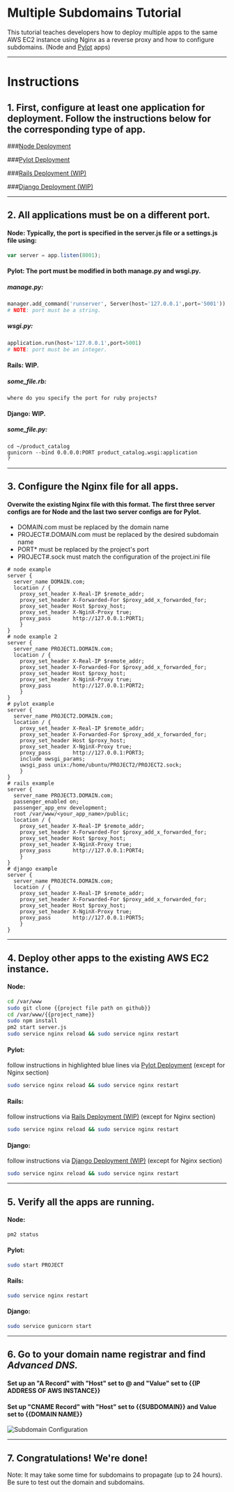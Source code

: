 # Multiple Subdomains Tutorial


This tutorial teaches developers how to deploy multiple apps to the same AWS EC2 instance using Nginx as a reverse proxy and how to configure subdomains. (Node and [Pylot](https://github.com/Ketul-Patel/Pylot/tree/development) apps)

---

# Instructions


## 1. First, configure at least one application for deployment. Follow the instructions below for the corresponding type of app.

###[Node Deployment](https://htmlpreview.github.io/?https://github.com/alex-wap/subdomains/blob/master/node_deploy.html)

###[Pylot Deployment](https://htmlpreview.github.io/?https://github.com/alex-wap/subdomains/blob/master/pylot_deploy.html)

###[Rails Deployment (WIP)](https://htmlpreview.github.io/?https://github.com/alex-wap/subdomains/blob/master/rails_deploy.html)

###[Django Deployment (WIP)](https://github.com/AnnaBNana/DjangoDeployment)

---

## 2. All applications must be on a different port.


#### Node: Typically, the port is specified in the server.js file or a settings.js file using: 
```javascript
var server = app.listen(8001);
```
#### Pylot: The port must be modified in both manage.py and wsgi.py.
##### manage.py:
```python
manager.add_command('runserver', Server(host='127.0.0.1',port='5001'))
# NOTE: port must be a string.
```  

##### wsgi.py: 
```python
application.run(host='127.0.0.1',port=5001)
# NOTE: port must be an integer.
```  

#### Rails: WIP.
##### some_file.rb:
```
where do you specify the port for ruby projects?
```  

#### Django: WIP.
##### some_file.py:
```
cd ~/product_catalog
gunicorn --bind 0.0.0.0:PORT product_catalog.wsgi:application
?
```  
---

## 3. Configure the Nginx file for all apps.


#### Overwite the existing Nginx file with this format. The first three server configs are for Node and the last two server configs are for Pylot.
  * DOMAIN.com must be replaced by the domain name
  * PROJECT#.DOMAIN.com must be replaced by the desired subdomain name
  * PORT* must be replaced by the project's port
  * PROJECT#.sock must match the configuration of the project.ini file
```
# node example
server {
  server_name DOMAIN.com;
  location / {
    proxy_set_header X-Real-IP $remote_addr;
    proxy_set_header X-Forwarded-For $proxy_add_x_forwarded_for;
    proxy_set_header Host $proxy_host;
    proxy_set_header X-NginX-Proxy true;
    proxy_pass       http://127.0.0.1:PORT1;
    }
}
# node example 2
server {
  server_name PROJECT1.DOMAIN.com;
  location / {
    proxy_set_header X-Real-IP $remote_addr;
    proxy_set_header X-Forwarded-For $proxy_add_x_forwarded_for;
    proxy_set_header Host $proxy_host;
    proxy_set_header X-NginX-Proxy true;
    proxy_pass       http://127.0.0.1:PORT2;
    }
}
# pylot example
server {
  server_name PROJECT2.DOMAIN.com;
  location / {
    proxy_set_header X-Real-IP $remote_addr;
    proxy_set_header X-Forwarded-For $proxy_add_x_forwarded_for;
    proxy_set_header Host $proxy_host;
    proxy_set_header X-NginX-Proxy true;
    proxy_pass       http://127.0.0.1:PORT3;
    include uwsgi_params;
    uwsgi_pass unix:/home/ubuntu/PROJECT2/PROJECT2.sock;
    }
}
# rails example
server {
  server_name PROJECT3.DOMAIN.com;
  passenger_enabled on; 
  passenger_app_env development; 
  root /var/www/<your_app_name>/public;
  location / {
    proxy_set_header X-Real-IP $remote_addr;
    proxy_set_header X-Forwarded-For $proxy_add_x_forwarded_for;
    proxy_set_header Host $proxy_host;
    proxy_set_header X-NginX-Proxy true;
    proxy_pass       http://127.0.0.1:PORT4;
    }
}
# django example
server {
  server_name PROJECT4.DOMAIN.com;
  location / {
    proxy_set_header X-Real-IP $remote_addr;
    proxy_set_header X-Forwarded-For $proxy_add_x_forwarded_for;
    proxy_set_header Host $proxy_host;
    proxy_set_header X-NginX-Proxy true;
    proxy_pass       http://127.0.0.1:PORT5;
    }
}

```
---

## 4. Deploy other apps to the existing AWS EC2 instance.

#### Node:
```bash 
cd /var/www
sudo git clone {{project file path on github}}
cd /var/www/{{project_name}}
sudo npm install
pm2 start server.js
sudo service nginx reload && sudo service nginx restart
```
#### Pylot: 
follow instructions in highlighted blue lines via [Pylot Deployment](https://htmlpreview.github.io/?https://github.com/alex-wap/subdomains/blob/master/pylot_deploy.html) (except for Nginx section)
```bash 
sudo service nginx reload && sudo service nginx restart
```
#### Rails: 
follow instructions via [Rails Deployment (WIP)](https://htmlpreview.github.io/?https://github.com/alex-wap/subdomains/blob/master/rails_deploy.html) (except for Nginx section)
```bash 
sudo service nginx reload && sudo service nginx restart
```
#### Django: 
follow instructions via [Django Deployment (WIP)](https://github.com/AnnaBNana/DjangoDeployment) (except for Nginx section)
```bash 
sudo service nginx reload && sudo service nginx restart
```
---

## 5. Verify all the apps are running.
#### Node:
```bash 
pm2 status
```
#### Pylot:
```bash 
sudo start PROJECT
```
#### Rails:
```bash 
sudo service nginx restart
```
#### Django:
```bash 
sudo service gunicorn start
```

---

## 6. Go to your domain name registrar and find *Advanced DNS.*

#### Set up an "A Record" with "Host" set to @ and "Value" set to {{IP ADDRESS OF AWS INSTANCE}}
#### Set up "CNAME Record" with "Host" set to {{SUBDOMAIN}} and Value set to {{DOMAIN NAME}}

![Subdomain Configuration](https://raw.githubusercontent.com/alex-wap/subdomains/master/Subdomains.png "Subdomain Configuration")


---

## 7. Congratulations! We're done!


Note: It may take some time for subdomains to propagate (up to 24 hours). Be sure to test out the domain and subdomains.
